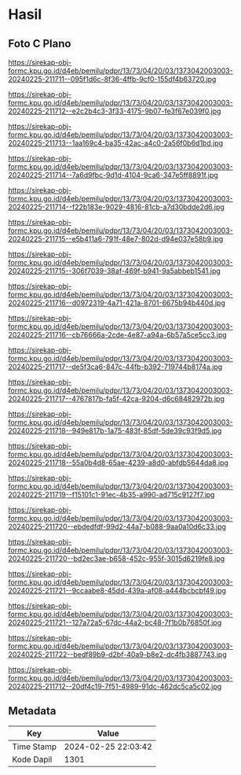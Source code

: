 # Hasil

## Foto C Plano

https://sirekap-obj-formc.kpu.go.id/d4eb/pemilu/pdpr/13/73/04/20/03/1373042003003-20240225-211711--095f1d6c-8f36-4ffb-9cf0-155df4b63720.jpg

https://sirekap-obj-formc.kpu.go.id/d4eb/pemilu/pdpr/13/73/04/20/03/1373042003003-20240225-211712--e2c2b4c3-3f33-4175-9b07-fe3f67e039f0.jpg

https://sirekap-obj-formc.kpu.go.id/d4eb/pemilu/pdpr/13/73/04/20/03/1373042003003-20240225-211713--1aa169c4-ba35-42ac-a4c0-2a56f0b6d1bd.jpg

https://sirekap-obj-formc.kpu.go.id/d4eb/pemilu/pdpr/13/73/04/20/03/1373042003003-20240225-211714--7a6d9fbc-9d1d-4104-9ca6-347e5ff8891f.jpg

https://sirekap-obj-formc.kpu.go.id/d4eb/pemilu/pdpr/13/73/04/20/03/1373042003003-20240225-211714--f22b183e-9029-4816-81cb-a7d30bdde2d6.jpg

https://sirekap-obj-formc.kpu.go.id/d4eb/pemilu/pdpr/13/73/04/20/03/1373042003003-20240225-211715--e5b411a6-791f-48e7-802d-d94e037e58b9.jpg

https://sirekap-obj-formc.kpu.go.id/d4eb/pemilu/pdpr/13/73/04/20/03/1373042003003-20240225-211715--306f7039-38af-469f-b941-9a5abbeb1541.jpg

https://sirekap-obj-formc.kpu.go.id/d4eb/pemilu/pdpr/13/73/04/20/03/1373042003003-20240225-211716--d0972319-4a71-421a-8701-6675b94b440d.jpg

https://sirekap-obj-formc.kpu.go.id/d4eb/pemilu/pdpr/13/73/04/20/03/1373042003003-20240225-211716--cb76666a-2cde-4e87-a94a-6b57a5ce5cc3.jpg

https://sirekap-obj-formc.kpu.go.id/d4eb/pemilu/pdpr/13/73/04/20/03/1373042003003-20240225-211717--de5f3ca6-847c-44fb-b392-719744b8174a.jpg

https://sirekap-obj-formc.kpu.go.id/d4eb/pemilu/pdpr/13/73/04/20/03/1373042003003-20240225-211717--4767817b-fa5f-42ca-9204-d6c68482972b.jpg

https://sirekap-obj-formc.kpu.go.id/d4eb/pemilu/pdpr/13/73/04/20/03/1373042003003-20240225-211718--949e817b-1a75-483f-85df-5de39c93f9d5.jpg

https://sirekap-obj-formc.kpu.go.id/d4eb/pemilu/pdpr/13/73/04/20/03/1373042003003-20240225-211718--55a0b4d8-65ae-4239-a8d0-abfdb5644da8.jpg

https://sirekap-obj-formc.kpu.go.id/d4eb/pemilu/pdpr/13/73/04/20/03/1373042003003-20240225-211719--f15101c1-91ec-4b35-a990-ad715c9127f7.jpg

https://sirekap-obj-formc.kpu.go.id/d4eb/pemilu/pdpr/13/73/04/20/03/1373042003003-20240225-211720--ebdedfdf-99d2-44a7-b088-9aa0a10d6c33.jpg

https://sirekap-obj-formc.kpu.go.id/d4eb/pemilu/pdpr/13/73/04/20/03/1373042003003-20240225-211720--bd2ec3ae-b658-452c-955f-3015d6219fe8.jpg

https://sirekap-obj-formc.kpu.go.id/d4eb/pemilu/pdpr/13/73/04/20/03/1373042003003-20240225-211721--9ccaabe8-45dd-439a-af08-a444bcbcbf49.jpg

https://sirekap-obj-formc.kpu.go.id/d4eb/pemilu/pdpr/13/73/04/20/03/1373042003003-20240225-211721--127a72a5-67dc-44a2-bc48-7f1b0b76850f.jpg

https://sirekap-obj-formc.kpu.go.id/d4eb/pemilu/pdpr/13/73/04/20/03/1373042003003-20240225-211722--bedf89b9-d2bf-40a9-b8e2-dc4fb3887743.jpg

https://sirekap-obj-formc.kpu.go.id/d4eb/pemilu/pdpr/13/73/04/20/03/1373042003003-20240225-211712--20df4c19-7f51-4989-91dc-462dc5ca5c02.jpg


## Metadata

| Key        | Value               |
| ---------- | ------------------- |
| Time Stamp | 2024-02-25 22:03:42 |
| Kode Dapil | 1301                |



